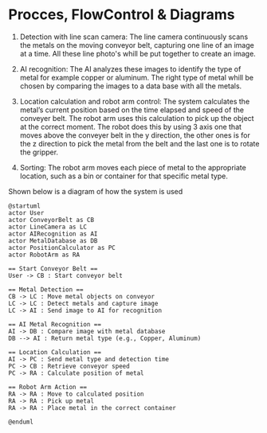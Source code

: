 # Procces, FlowControl & Diagrams
1. Detection with line scan camera: 
The line camera continuously scans the metals on the moving conveyor belt, capturing one line of an image at a time. All these line photo's whill be put together to create an image.

2. AI recognition:
The AI analyzes these images to identify the type of metal for example copper or aluminum. The right type of metal whill be chosen by comparing the images to a data base with all the metals.

3. Location calculation and robot arm control:
The system calculates the metal’s current position based on the time elapsed and speed of the conveyer belt. The robot arm uses this calculation to pick up the object at the correct moment. The robot does this by using 3 axis one that moves above the conveyer belt in the y direction, the other ones is for the z direction to pick the metal from the belt and the last one is to rotate the gripper.

4. Sorting:
The robot arm moves each piece of metal to the appropriate location, such as a bin or container for that specific metal type.


Shown below is a diagram of how the system is used
```plantuml
@startuml
actor User
actor ConveyorBelt as CB
actor LineCamera as LC
actor AIRecognition as AI
actor MetalDatabase as DB
actor PositionCalculator as PC
actor RobotArm as RA

== Start Conveyor Belt ==
User -> CB : Start conveyor belt

== Metal Detection ==
CB -> LC : Move metal objects on conveyor
LC -> LC : Detect metals and capture image
LC -> AI : Send image to AI for recognition

== AI Metal Recognition ==
AI -> DB : Compare image with metal database
DB --> AI : Return metal type (e.g., Copper, Aluminum)

== Location Calculation ==
AI -> PC : Send metal type and detection time
PC -> CB : Retrieve conveyor speed
PC -> RA : Calculate position of metal

== Robot Arm Action ==
RA -> RA : Move to calculated position
RA -> RA : Pick up metal
RA -> RA : Place metal in the correct container

@enduml



